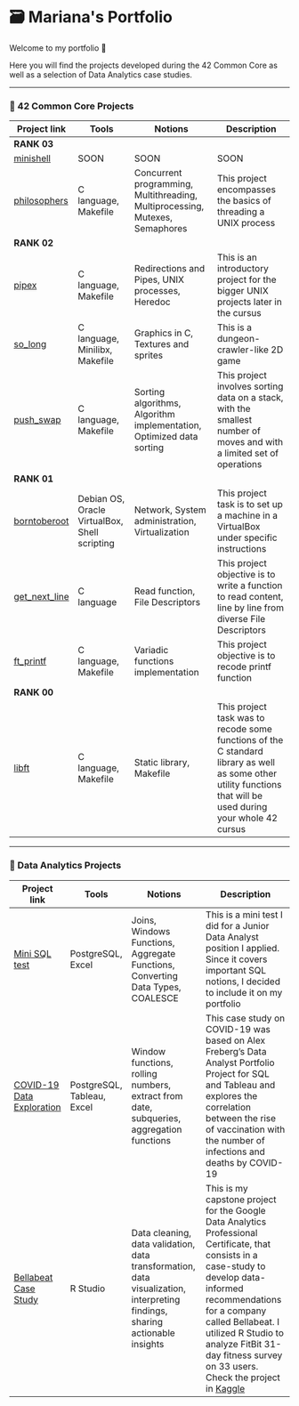 # 🗃️ Mariana's Portfolio

Welcome to my portfolio 👋  

Here you will find the projects developed during the 42 Common Core as well as a selection of Data Analytics case studies.

---

### 🐤 42 Common Core Projects

|Project link | Tools | Notions | Description|
|---|---|---|---|
| **RANK 03** |
|[minishell](https://github.com/marianaobmorais/minishell)| SOON | SOON | SOON |
|[philosophers](https://github.com/marianaobmorais/philosophers)| C language, Makefile | Concurrent programming, Multithreading, Multiprocessing, Mutexes, Semaphores | This project encompasses the basics of threading a UNIX process |
| **RANK 02** |
|[pipex](https://github.com/marianaobmorais/pipex)| C language, Makefile | Redirections and Pipes, UNIX processes, Heredoc | This is an introductory project for the bigger UNIX projects later in the cursus |
|[so_long](https://github.com/marianaobmorais/so_long)| C language, Minilibx, Makefile | Graphics in C, Textures and sprites  | This is a dungeon-crawler-like 2D game |
|[push_swap](https://github.com/marianaobmorais/push_swap)| C language, Makefile | Sorting algorithms, Algorithm implementation, Optimized data sorting | This project involves sorting data on a stack, with the smallest number of moves and with a limited set of operations |
| **RANK 01** |
|[borntoberoot](https://github.com/marianaobmorais/borntoberoot)| Debian OS, Oracle VirtualBox, Shell scripting | Network, System administration, Virtualization | This project task is to set up a machine in a VirtualBox under specific instructions |
|[get_next_line](https://github.com/marianaobmorais/get_next_line)| C language | Read function, File Descriptors | This project objective is to write a function to read content, line by line from diverse File Descriptors |
|[ft_printf](https://github.com/marianaobmorais/ft_printf)| C language, Makefile | Variadic functions implementation | This project objective is to recode printf function |
| **RANK 00** |
|[libft](https://github.com/marianaobmorais/libft)| C language, Makefile | Static library, Makefile | This project task was to recode some functions of the C standard library as well as some other utility functions that will be used during your whole 42 cursus |

---

### 📓 Data Analytics Projects

|Project link | Tools | Notions | Description|
|---|---|---|---|
|[Mini SQL test](https://github.com/marianaobmorais/mini_sql_test)| PostgreSQL, Excel | Joins, Windows Functions, Aggregate Functions, Converting Data Types, COALESCE | This is a mini test I did for a Junior Data Analyst position I applied. Since it covers important SQL notions, I decided to include it on my portfolio |
|[COVID-19 Data Exploration](https://github.com/marianaobmorais/covid_data_exploration)| PostgreSQL, Tableau, Excel | Window functions, rolling numbers, extract from date, subqueries, aggregation functions | This case study on COVID-19 was based on Alex Freberg’s Data Analyst Portfolio Project for SQL and Tableau and explores the correlation between the rise of vaccination with the number of infections and deaths by COVID-19 |
|[Bellabeat Case Study](https://github.com/marianaobmorais/bellabeat_case_study)| R Studio | Data cleaning, data validation, data transformation, data visualization, interpreting findings, sharing actionable insights | This is my capstone project for the Google Data Analytics Professional Certificate, that consists in a case-study to develop data-informed recommendations for a company called Bellabeat. I utilized R Studio to analyze FitBit 31-day fitness survey on 33 users. Check the project in [Kaggle](https://www.kaggle.com/code/marianamorais/bellabeat-case-study-with-r)|



